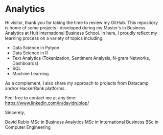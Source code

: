 # Analytics
Hi visitor, thank you for taking the time to review my GitHub.
This repository is home of some projects I developed during 
my Master's in Business Analytics at Hult International Business School.
In here, I proudly reflect my learning process on a variety of topics including:

* Data Science in Pytyon
* Data Science in R
* Text Analytics (Tokenization, Sentiment Analysis, N-gram Networks, Dashboards)
* SQL
* Machine Learning

As a complement, I also share my approach to projects from Datacamp and/or HackerRank platforms.

Feel free to contact me at any time: https://www.linkedin.com/in/davidrubiop/

Sincerely,

David Rubio
MSc in Business Analytics 
MSc in International Business 
BSc in Computer Engineering
